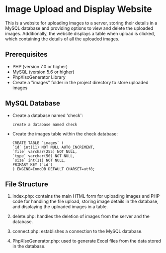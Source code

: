 # Image Upload and Display Website
This is a website for uploading images to a server, storing their details in a MySQL database and providing options to view and delete the uploaded images. 
Additionally, the website displays a table when upload is clicked, which containing the details of all the uploaded images.

## Prerequisites
- PHP (version 7.0 or higher)
- MySQL (version 5.6 or higher)
- PhpXlsxGenerator Library
- Create a "images" folder in the project directory to store uploaded images

## MySQL Database
- Create a database named 'check':
  ```
  create a database named check
  ```
- Create the images table within the check database:
  ```
  CREATE TABLE `images` (
  `id` int(11) NOT NULL AUTO_INCREMENT,
  `file` varchar(255) NOT NULL,
  `type` varchar(50) NOT NULL,
  `size` int(11) NOT NULL,
  PRIMARY KEY (`id`)
  ) ENGINE=InnoDB DEFAULT CHARSET=utf8;
  ```

## File Structure
1. index.php: contains the main HTML form for uploading images and PHP code for handling the file upload, storing image details in the database, and displaying the uploaded images in a table.

2. delete.php: handles the deletion of images from the server and the database.

3. connect.php: establishes a connection to the MySQL database.

4. PhpXlsxGenerator.php: used to generate Excel files from the data stored in the database.

